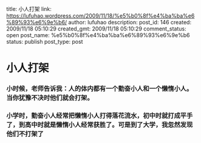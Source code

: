 title: 小人打架
link: https://lufuhao.wordpress.com/2009/11/18/%e5%b0%8f%e4%ba%ba%e6%89%93%e6%9e%b6/
author: lufuhao
description: 
post_id: 146
created: 2009/11/18 05:10:29
created_gmt: 2009/11/18 05:10:29
comment_status: open
post_name: %e5%b0%8f%e4%ba%ba%e6%89%93%e6%9e%b6
status: publish
post_type: post

# 小人打架

### 小时候，老师告诉我：人的体内都有一个勤奋小人和一个懒惰小人。当你犹豫不决时他们就会打架。

### 小学时，勤奋小人经常把懒惰小人打得落花流水，初中时就打成平手了，到高中时就是懒惰小人经常获胜了。可是到了大学，我忽然发现他们不打架了